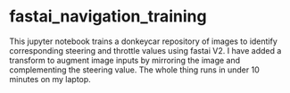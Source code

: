 # fastai_navigation_training
This jupyter notebook trains a donkeycar repository of images to identify corresponding steering and throttle values using fastai V2.  I have added a transform to augment image inputs by mirroring the image and complementing the steering value.  The whole thing runs in under 10 minutes on my laptop.
